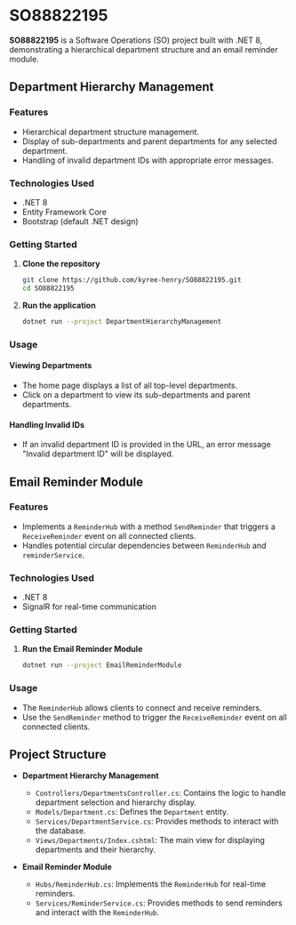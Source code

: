 
# SO88822195

**SO88822195** is a Software Operations (SO) project built with .NET 8, demonstrating a hierarchical department structure and an email reminder module. 

## Department Hierarchy Management

### Features

- Hierarchical department structure management.
- Display of sub-departments and parent departments for any selected department.
- Handling of invalid department IDs with appropriate error messages.

### Technologies Used

- .NET 8
- Entity Framework Core
- Bootstrap (default .NET design)

### Getting Started

1. **Clone the repository**

    ```bash
    git clone https://github.com/kyree-henry/SO88822195.git
    cd SO88822195
    ```

2. **Run the application**

    ```bash
    dotnet run --project DepartmentHierarchyManagement
    ```

### Usage

#### Viewing Departments

- The home page displays a list of all top-level departments.
- Click on a department to view its sub-departments and parent departments.

#### Handling Invalid IDs

- If an invalid department ID is provided in the URL, an error message "Invalid department ID" will be displayed.

## Email Reminder Module

### Features

- Implements a `ReminderHub` with a method `SendReminder` that triggers a `ReceiveReminder` event on all connected clients.
- Handles potential circular dependencies between `ReminderHub` and `reminderService`.

### Technologies Used

- .NET 8
- SignalR for real-time communication

### Getting Started

1. **Run the Email Reminder Module**

    ```bash
    dotnet run --project EmailReminderModule
    ```

### Usage

- The `ReminderHub` allows clients to connect and receive reminders.
- Use the `SendReminder` method to trigger the `ReceiveReminder` event on all connected clients.

## Project Structure

- **Department Hierarchy Management**
  - `Controllers/DepartmentsController.cs`: Contains the logic to handle department selection and hierarchy display.
  - `Models/Department.cs`: Defines the `Department` entity.
  - `Services/DepartmentService.cs`: Provides methods to interact with the database.
  - `Views/Departments/Index.cshtml`: The main view for displaying departments and their hierarchy.

- **Email Reminder Module**
  - `Hubs/ReminderHub.cs`: Implements the `ReminderHub` for real-time reminders.
  - `Services/ReminderService.cs`: Provides methods to send reminders and interact with the `ReminderHub`.
